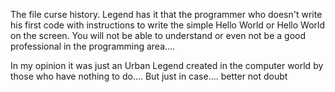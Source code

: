 The file curse history.
Legend has it that the programmer who doesn't write his first code with instructions to write the simple Hello World or Hello World on the screen.
You will not be able to understand or even not be a good professional in the programming area….

In my opinion it was just an Urban Legend created in the computer world by those who have nothing to do…. But just in case…. better not doubt
